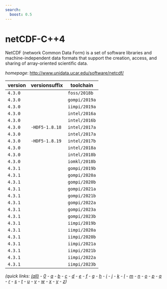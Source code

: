 ```yaml
---
search:
  boost: 0.5
---
```

# netCDF-C++4

NetCDF (network Common Data Form) is a set of software libraries   and machine-independent data formats that support the creation, access, and sharing of array-oriented   scientific data.

*homepage*: <http://www.unidata.ucar.edu/software/netcdf/>

version | versionsuffix | toolchain
--------|---------------|----------
``4.3.0`` |  | ``foss/2018b``
``4.3.0`` |  | ``gompi/2019a``
``4.3.0`` |  | ``iimpi/2019a``
``4.3.0`` |  | ``intel/2016a``
``4.3.0`` |  | ``intel/2016b``
``4.3.0`` | ``-HDF5-1.8.18`` | ``intel/2017a``
``4.3.0`` |  | ``intel/2017a``
``4.3.0`` | ``-HDF5-1.8.19`` | ``intel/2017b``
``4.3.0`` |  | ``intel/2018a``
``4.3.0`` |  | ``intel/2018b``
``4.3.0`` |  | ``iomkl/2018b``
``4.3.1`` |  | ``gompi/2019b``
``4.3.1`` |  | ``gompi/2020a``
``4.3.1`` |  | ``gompi/2020b``
``4.3.1`` |  | ``gompi/2021a``
``4.3.1`` |  | ``gompi/2021b``
``4.3.1`` |  | ``gompi/2022a``
``4.3.1`` |  | ``gompi/2023a``
``4.3.1`` |  | ``gompi/2023b``
``4.3.1`` |  | ``iimpi/2019b``
``4.3.1`` |  | ``iimpi/2020a``
``4.3.1`` |  | ``iimpi/2020b``
``4.3.1`` |  | ``iimpi/2021a``
``4.3.1`` |  | ``iimpi/2021b``
``4.3.1`` |  | ``iimpi/2022a``
``4.3.1`` |  | ``iimpi/2023b``


*(quick links: [(all)](../index.md) - [0](../0/index.md) - [a](../a/index.md) - [b](../b/index.md) - [c](../c/index.md) - [d](../d/index.md) - [e](../e/index.md) - [f](../f/index.md) - [g](../g/index.md) - [h](../h/index.md) - [i](../i/index.md) - [j](../j/index.md) - [k](../k/index.md) - [l](../l/index.md) - [m](../m/index.md) - [n](../n/index.md) - [o](../o/index.md) - [p](../p/index.md) - [q](../q/index.md) - [r](../r/index.md) - [s](../s/index.md) - [t](../t/index.md) - [u](../u/index.md) - [v](../v/index.md) - [w](../w/index.md) - [x](../x/index.md) - [y](../y/index.md) - [z](../z/index.md))*

